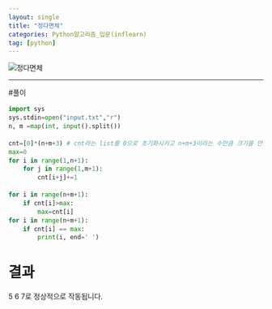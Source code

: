 ```yaml
---
layout: single
title: "정다면체"
categories: Python알고리즘_입문(inflearn)
tag: [python]
---
```


![정다면체](..\..\images\2022-11-28-정다면체\정다면체.png)

<hr>
#풀이 

```python
import sys
sys.stdin=open("input.txt","r")
n, m =map(int, input().split())

cnt=[0]*(n+m+3) # cnt라는 list를 0으로 초기화시키고 n+m+3이라는 수만큼 크기를 만듦
max=0
for i in range(1,n+1):
    for j in range(1,m+1):
        cnt[i+j]+=1

for i in range(n+m+1):
    if cnt[i]>max:
        max=cnt[i]
for i in range(n+m+1):
    if cnt[i] == max:
        print(i, end=' ')

```
# 결과
 5 6 7로 정상적으로 작동됩니다.
